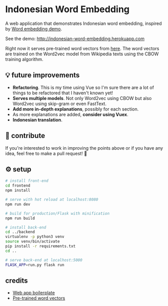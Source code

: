 # Indonesian Word Embedding
A web application that demonstrates Indonesian word embedding, inspired by [Word embedding demo](http://bionlp-www.utu.fi/wv_demo/).

See the demo: http://indonesian-word-embedding.herokuapp.com

Right now it serves pre-trained word vectors from [here](https://github.com/Kyubyong/wordvectors). The word vectors are trained on the Word2vec model from Wikipedia texts using the CBOW training algorithm. 

## 💡 future improvements
- **Refactoring**. This is my time using Vue so I'm sure there are a lot of things to be refactored that I haven't known yet!
- **Serves multiple models**. Not only Word2vec using CBOW but also Word2vec using skip-gram or even FastText.
- **Add more in-depth explanations**, possibly for each section.
- As more explanations are added, **consider using Vuex**.
- **Indonesian translation**.

## 💭 contribute
If you're interested to work in improving the points above or if you have any idea, feel free to make a pull request! 🙏

## ⚙ setup

``` bash
# install front-end
cd frontend
npm install

# serve with hot reload at localhost:8080
npm run dev

# build for production/Flask with minification
npm run build

# install back-end
cd ../backend
virtualenv -p python3 venv
source venv/bin/activate
pip install -r requirements.txt
cd ..

# serve back-end at localhost:5000
FLASK_APP=run.py flask run
```

## credits
- [Web app boilerplate](https://github.com/oleg-agapov/flask-vue-spa)
- [Pre-trained word vectors](https://github.com/Kyubyong/wordvectors)
